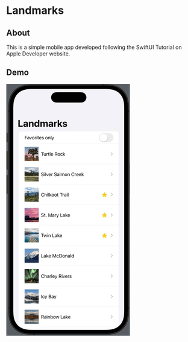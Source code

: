 # Landmarks

## About
This is a simple mobile app developed following the SwiftUI Tutorial on Apple Developer website.

## Demo
![](.github/demo.gif)